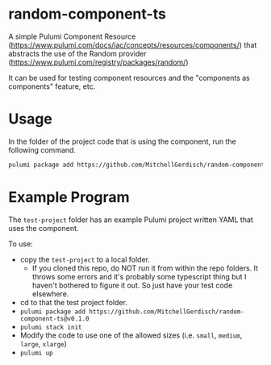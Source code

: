 # random-component-ts
A simple Pulumi Component Resource (https://www.pulumi.com/docs/iac/concepts/resources/components/) that abstracts the use of the Random provider (https://www.pulumi.com/registry/packages/random/)

It can be used for testing component resources and the "components as components" feature, etc.

# Usage

In the folder of the project code that is using the component, run the following command.
```bash
pulumi package add https://github.com/MitchellGerdisch/random-component-ts@v0.1.0
```

# Example Program
The `test-project` folder has an example Pulumi project written YAML that uses the component.

To use:
* copy the `test-project` to a local folder.
  * If you cloned this repo, do NOT run it from within the repo folders. It throws some errors and it's probably some typescript thing but I haven't bothered to figure it out. So just have your test code elsewhere.
* cd to that the test project folder.
* `pulumi package add https://github.com/MitchellGerdisch/random-component-ts@v0.1.0`
* `pulumi stack init`
* Modify the code to use one of the allowed sizes (i.e. `small`, `medium`, `large`, `xlarge`) 
* `pulumi up`